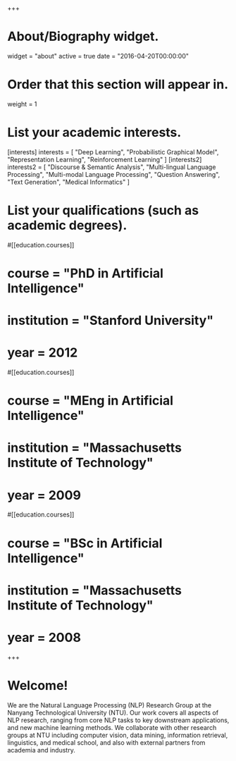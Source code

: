 +++
# About/Biography widget.
widget = "about"
active = true
date = "2016-04-20T00:00:00"

# Order that this section will appear in.
weight = 1

# List your academic interests.
[interests]
  interests = [
    "Deep Learning",
    "Probabilistic Graphical Model",
    "Representation Learning",
    "Reinforcement Learning"
  ]
[interests2]
  interests2 = [
    "Discourse & Semantic Analysis",
    "Multi-lingual Language Processing",
    "Multi-modal Language Processing",
	"Question Answering",
	"Text Generation",
    "Medical Informatics"
  ]
# List your qualifications (such as academic degrees).
#[[education.courses]]
#  course = "PhD in Artificial Intelligence"
#  institution = "Stanford University"
#  year = 2012

#[[education.courses]]
#  course = "MEng in Artificial Intelligence"
#  institution = "Massachusetts Institute of Technology"
#  year = 2009

#[[education.courses]]
#  course = "BSc in Artificial Intelligence"
#  institution = "Massachusetts Institute of Technology"
#  year = 2008
+++

# Welcome!
We are the Natural Language Processing (NLP) Research Group at the Nanyang Technological University (NTU). Our work covers all aspects of NLP research, ranging from core NLP tasks to key downstream applications, and new machine learning methods. We collaborate with other research groups at NTU including computer vision, data mining, information retrieval, linguistics, and medical school, and also with external partners from academia and industry.
